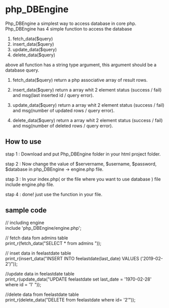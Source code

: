 # php_DBEngine
Php_DBEngine a simplest way to access database in core php.
Php_DBEngine has 4 simple function to access the database 
1. fetch_data($query)   
2. insert_data($query)
3. update_data($query)    
4. delete_data($query)

above all function has a string type argument, this argument should be a database query.

1. fetch_data($query) return a php associative array of result rows.

2. insert_data($query) return a array whit 2 element status (success / fail) and msg(last inserted id / query error).

3. update_data($query) return a array whit 2 element status (success / fail) and msg(number of updated rows / query error).

4. delete_data($query) return a array whit 2 element status (success / fail) and msg(number of deleted rows / query error).


## How to use
stap 1 : Download and put Php_DBEngine folder in your html project folder.

stap 2 : Now change the value of $servername, $username, $password, $database in php_DBEngine -> engine.php file.

stap 3 : In your index.php( or the file where you want to use database ) file include engine.php file.

stap 4 : done! just use the function in your file.


## sample code
   // including engine<br>
   include 'php_DBEngine/engine.php';

   // fetch data fom admins table<br>
   print_r(fetch_data("SELECT * from admins "));

  // inset data in feelastdate table<br>
   print_r(insert_data("INSERT INTO feelastdate(last_date) VALUES ('2019-02-2')"));

   //update data in feelastdate table<br>
   print_r(update_data("UPDATE feelastdate set last_date = '1970-02-28' where id = '1' "));
   
   //delete data from feelastdate table<br>
   print_r(delete_data("DELETE from feelastdate where id= '2'"));

	
   

